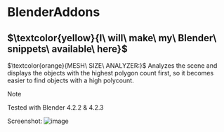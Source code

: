 # BlenderAddons
## $\textcolor{yellow}{I\ will\ make\ my\  Blender\ snippets\ available\ here}$

$\textcolor{orange}{MESH\ SIZE\ ANALYZER:\}$
Analyzes the scene and displays the objects with the highest polygon count first, so it becomes easier to find objects with a high polycount.

>[!NOTE]
> Tested with Blender 4.2.2 & 4.2.3

Screenshot:
![image](https://github.com/user-attachments/assets/15334d24-48af-4c2b-acfe-84cd226459e0)

